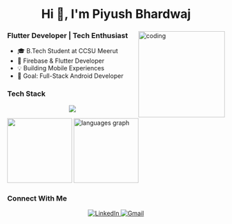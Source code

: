 <h1 align="center">Hi 👋, I'm Piyush Bhardwaj</h1>

<div align="">
  <img src="https://media.giphy.com/media/qgQUggAC3Pfv687qPC/giphy.gif" alt="coding" width="200" align="right"/>
  
  ### Flutter Developer | Tech Enthusiast
  
  - 🎓 B.Tech Student at CCSU Meerut
  - 🚀 Firebase & Flutter Developer
  - 💡 Building Mobile Experiences
  - 🎯 Goal: Full-Stack Android Developer
</div>

### Tech Stack
<p align="center">
  <img src="https://skillicons.dev/icons?i=flutter,dart,firebase,androidstudio,git,github,vscode,py,cpp&theme=dark&perline=9" />
</p>

<p align="">
  <img height="150em" src="https://github-readme-stats.vercel.app/api?username=Piyu-Pika&show_icons=true&theme=tokyonight&hide_border=true&include_all_commits=true&count_private=true&hide=issues,contribs"/>
  <img src="https://github-readme-stats.vercel.app/api/top-langs?username=Piyu-Pika&locale=en&hide_title=false&layout=compact&card_width=320&langs_count=5&theme=dracula&hide_border=false&order=2" height="150" alt="languages graph"  />
</p>

### Connect With Me
<p align="center">
  <a href="https://www.linkedin.com/in/piyush-bhardwaj-flutter">
    <img src="https://img.shields.io/badge/LinkedIn-0077B5?style=for-the-badge&logo=linkedin&logoColor=white" alt="LinkedIn"/>
  </a>
  <a href="mailto:piyushbhardwaj1603@gmail.com">
    <img src="https://img.shields.io/badge/Gmail-D14836?style=for-the-badge&logo=gmail&logoColor=white" alt="Gmail"/>
  </a>
</p>
